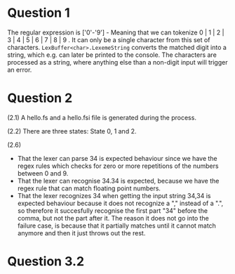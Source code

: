 # Question 1
The regular expression is ['0'-'9'] - Meaning that we can tokenize 0 | 1 | 2 | 3 | 4 | 5 | 6 | 7 | 8 | 9 . It can only be a single character from this set of characters. ```LexBuffer<char>.LexemeString``` converts the matched digit into a string, which e.g. can later be printed to the console. The characters are processed as a string, where anything else than a non-digit input will trigger an error. 

# Question 2 
(2.1)
A hello.fs and a hello.fsi file is generated during the process. 

(2.2)
There are three states: State 0, 1 and 2. 

(2.6)

* That the lexer can parse 34 is expected behaviour since we have the regex rules which checks for zero or more repetitions of the numbers between 0 and 9. 
* That the lexer can recognise 34.34 is expected, because we have the regex rule that can match floating point numbers.
* That the lexer recognizes 34 when getting the input string 34,34 is expected behaviour because it does not recognize a "," instead of a ".", so therefore it succesfully recognise the first part "34" before the comma, but not the part after it. The reason it does not go into the failure case, is because that it partially matches until it cannot match anymore and then it just throws out the rest. 

# Question 3.2 
